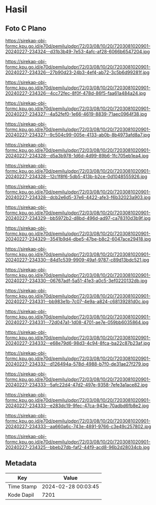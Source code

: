 # Hasil

## Foto C Plano

https://sirekap-obj-formc.kpu.go.id/e70d/pemilu/pdpr/72/03/08/10/20/7203081020901-20240227-234324--d31b3b49-7e53-4afc-af28-6066b6547204.jpg

https://sirekap-obj-formc.kpu.go.id/e70d/pemilu/pdpr/72/03/08/10/20/7203081020901-20240227-234326--27b90d23-24b3-4ef4-ab72-3c5b6d99281f.jpg

https://sirekap-obj-formc.kpu.go.id/e70d/pemilu/pdpr/72/03/08/10/20/7203081020901-20240227-234326--4cc72fec-8f0f-478d-86f5-faa61a484a24.jpg

https://sirekap-obj-formc.kpu.go.id/e70d/pemilu/pdpr/72/03/08/10/20/7203081020901-20240227-234327--4a52fef0-1e66-4619-8839-71aec0964f38.jpg

https://sirekap-obj-formc.kpu.go.id/e70d/pemilu/pdpr/72/03/08/10/20/7203081020901-20240227-234327--9c504c99-005e-4133-ab0b-8b4973afd8a7.jpg

https://sirekap-obj-formc.kpu.go.id/e70d/pemilu/pdpr/72/03/08/10/20/7203081020901-20240227-234328--d5a3b978-1d6d-4d99-89b6-1fc705eb1ea4.jpg

https://sirekap-obj-formc.kpu.go.id/e70d/pemilu/pdpr/72/03/08/10/20/7203081020901-20240227-234328--12c1f8f6-5db5-413b-b2ce-0d1048555926.jpg

https://sirekap-obj-formc.kpu.go.id/e70d/pemilu/pdpr/72/03/08/10/20/7203081020901-20240227-234328--dcb2e6d5-37e6-4422-afe3-f6b32023a903.jpg

https://sirekap-obj-formc.kpu.go.id/e70d/pemilu/pdpr/72/03/08/10/20/7203081020901-20240227-234329--bb5972b2-d8bd-496d-ad97-ca78310d3b9f.jpg

https://sirekap-obj-formc.kpu.go.id/e70d/pemilu/pdpr/72/03/08/10/20/7203081020901-20240227-234329--3541b9d4-dbe5-47be-b8c2-6047ace29418.jpg

https://sirekap-obj-formc.kpu.go.id/e70d/pemilu/pdpr/72/03/08/10/20/7203081020901-20240227-234330--84d1c539-9909-49af-9787-c89d13bdc521.jpg

https://sirekap-obj-formc.kpu.go.id/e70d/pemilu/pdpr/72/03/08/10/20/7203081020901-20240227-234330--06767adf-5a51-41e3-a0c5-3ef0220132db.jpg

https://sirekap-obj-formc.kpu.go.id/e70d/pemilu/pdpr/72/03/08/10/20/7203081020901-20240227-234331--bb983e1b-7c07-4e9a-a824-c68139281d0c.jpg

https://sirekap-obj-formc.kpu.go.id/e70d/pemilu/pdpr/72/03/08/10/20/7203081020901-20240227-234331--72d047a1-1d08-4701-ae7e-059bb6035864.jpg

https://sirekap-obj-formc.kpu.go.id/e70d/pemilu/pdpr/72/03/08/10/20/7203081020901-20240227-234332--e68e79d6-98d3-4c94-8fca-ba22c87b23af.jpg

https://sirekap-obj-formc.kpu.go.id/e70d/pemilu/pdpr/72/03/08/10/20/7203081020901-20240227-234332--d126494a-578d-4988-b7f0-de31ae27f279.jpg

https://sirekap-obj-formc.kpu.go.id/e70d/pemilu/pdpr/72/03/08/10/20/7203081020901-20240227-234333--5afc22d4-47d2-497e-9358-7efe3a1ace82.jpg

https://sirekap-obj-formc.kpu.go.id/e70d/pemilu/pdpr/72/03/08/10/20/7203081020901-20240227-234333--e283dc19-9fec-47ca-943e-70adbd6fb8e2.jpg

https://sirekap-obj-formc.kpu.go.id/e70d/pemilu/pdpr/72/03/08/10/20/7203081020901-20240227-234333--aa660a6c-743e-4891-9766-c3e49c257802.jpg

https://sirekap-obj-formc.kpu.go.id/e70d/pemilu/pdpr/72/03/08/10/20/7203081020901-20240227-234325--bbeb27db-faf2-44f9-acd8-96b2d28034cb.jpg


## Metadata

| Key        | Value               |
| ---------- | ------------------- |
| Time Stamp | 2024-02-28 00:03:45 |
| Kode Dapil | 7201                |



